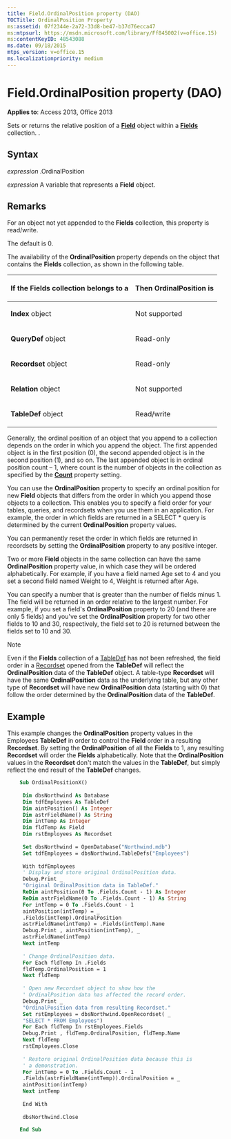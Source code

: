 ```yaml
---
title: Field.OrdinalPosition property (DAO)
TOCTitle: OrdinalPosition Property
ms:assetid: 07f2344e-2a72-33d8-be47-b37d76ecca47
ms:mtpsurl: https://msdn.microsoft.com/library/Ff845002(v=office.15)
ms:contentKeyID: 48543088
ms.date: 09/18/2015
mtps_version: v=office.15
ms.localizationpriority: medium
---
```


# Field.OrdinalPosition property (DAO)


**Applies to**: Access 2013, Office 2013

Sets or returns the relative position of a **[Field](field-object-dao.md)** object within a **[Fields](fields-collection-dao.md)** collection. .

## Syntax

*expression* .OrdinalPosition

*expression* A variable that represents a **Field** object.

## Remarks

For an object not yet appended to the **Fields** collection, this property is read/write.

The default is 0.

The availability of the **OrdinalPosition** property depends on the object that contains the **Fields** collection, as shown in the following table.

<table>
<colgroup>
<col />
<col />
</colgroup>
<thead>
<tr class="header">
<th><p>If the Fields collection belongs to a</p></th>
<th><p>Then OrdinalPosition is</p></th>
</tr>
</thead>
<tbody>
<tr class="odd">
<td><p><strong>Index</strong> object</p></td>
<td><p>Not supported</p></td>
</tr>
<tr class="even">
<td><p><strong>QueryDef</strong> object</p></td>
<td><p>Read-only</p></td>
</tr>
<tr class="odd">
<td><p><strong>Recordset</strong> object</p></td>
<td><p>Read-only</p></td>
</tr>
<tr class="even">
<td><p><strong>Relation</strong> object</p></td>
<td><p>Not supported</p></td>
</tr>
<tr class="odd">
<td><p><strong>TableDef</strong> object</p></td>
<td><p>Read/write</p></td>
</tr>
</tbody>
</table>


Generally, the ordinal position of an object that you append to a collection depends on the order in which you append the object. The first appended object is in the first position (0), the second appended object is in the second position (1), and so on. The last appended object is in ordinal position count – 1, where count is the number of objects in the collection as specified by the **[Count](containers-count-property-dao.md)** property setting.

You can use the **OrdinalPosition** property to specify an ordinal position for new **Field** objects that differs from the order in which you append those objects to a collection. This enables you to specify a field order for your tables, queries, and recordsets when you use them in an application. For example, the order in which fields are returned in a SELECT \* query is determined by the current **OrdinalPosition** property values.

You can permanently reset the order in which fields are returned in recordsets by setting the **OrdinalPosition** property to any positive integer.

Two or more **Field** objects in the same collection can have the same **OrdinalPosition** property value, in which case they will be ordered alphabetically. For example, if you have a field named Age set to 4 and you set a second field named Weight to 4, Weight is returned after Age.

You can specify a number that is greater than the number of fields minus 1. The field will be returned in an order relative to the largest number. For example, if you set a field's **OrdinalPosition** property to 20 (and there are only 5 fields) and you've set the **OrdinalPosition** property for two other fields to 10 and 30, respectively, the field set to 20 is returned between the fields set to 10 and 30.

> [!NOTE]
> Even if the **Fields** collection of a [TableDef](tabledef-object-dao.md) has not been refreshed, the field order in a [Recordset](recordset-object-dao.md) opened from the **TableDef** will reflect the **OrdinalPosition** data of the **TableDef** object. A table-type **Recordset** will have the same **OrdinalPosition** data as the underlying table, but any other type of **Recordset** will have new **OrdinalPosition** data (starting with 0) that follow the order determined by the **OrdinalPosition** data of the **TableDef**.

## Example

This example changes the **OrdinalPosition** property values in the Employees **TableDef** in order to control the **Field** order in a resulting **Recordset**. By setting the **OrdinalPosition** of all the **Fields** to 1, any resulting **Recordset** will order the **Fields** alphabetically. Note that the **OrdinalPosition** values in the **Recordset** don't match the values in the **TableDef**, but simply reflect the end result of the **TableDef** changes.

```vb
    Sub OrdinalPositionX() 
     
     Dim dbsNorthwind As Database 
     Dim tdfEmployees As TableDef 
     Dim aintPosition() As Integer 
     Dim astrFieldName() As String 
     Dim intTemp As Integer 
     Dim fldTemp As Field 
     Dim rstEmployees As Recordset 
     
     Set dbsNorthwind = OpenDatabase("Northwind.mdb") 
     Set tdfEmployees = dbsNorthwind.TableDefs("Employees") 
     
     With tdfEmployees 
     ' Display and store original OrdinalPosition data. 
     Debug.Print _ 
     "Original OrdinalPosition data in TableDef." 
     ReDim aintPosition(0 To .Fields.Count - 1) As Integer 
     ReDim astrFieldName(0 To .Fields.Count - 1) As String 
     For intTemp = 0 To .Fields.Count - 1 
     aintPosition(intTemp) = _ 
     .Fields(intTemp).OrdinalPosition 
     astrFieldName(intTemp) = .Fields(intTemp).Name 
     Debug.Print , aintPosition(intTemp), _ 
     astrFieldName(intTemp) 
     Next intTemp 
     
     ' Change OrdinalPosition data. 
     For Each fldTemp In .Fields 
     fldTemp.OrdinalPosition = 1 
     Next fldTemp 
     
     ' Open new Recordset object to show how the 
     ' OrdinalPosition data has affected the record order. 
     Debug.Print _ 
     "OrdinalPosition data from resulting Recordset." 
     Set rstEmployees = dbsNorthwind.OpenRecordset( _ 
     "SELECT * FROM Employees") 
     For Each fldTemp In rstEmployees.Fields 
     Debug.Print , fldTemp.OrdinalPosition, fldTemp.Name 
     Next fldTemp 
     rstEmployees.Close 
     
     ' Restore original OrdinalPosition data because this is 
     ' a demonstration. 
     For intTemp = 0 To .Fields.Count - 1 
     .Fields(astrFieldName(intTemp)).OrdinalPosition = _ 
     aintPosition(intTemp) 
     Next intTemp 
     
     End With 
     
     dbsNorthwind.Close 
     
    End Sub
```
